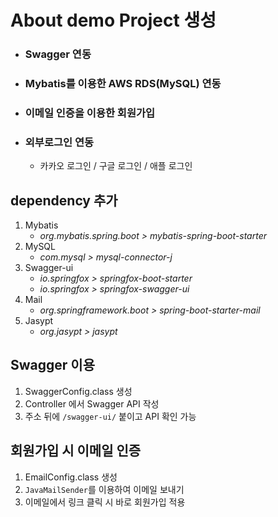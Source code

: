 # About demo Project 생성
- ### Swagger 연동
- ### Mybatis를 이용한 AWS RDS(MySQL) 연동
- ### 이메일 인증을 이용한 회원가입
- ### 외부로그인 연동
   - 카카오 로그인 / 구글 로그인 / 애플 로그인

## dependency 추가
1. Mybatis
   - <i>org.mybatis.spring.boot > mybatis-spring-boot-starter</i>
2. MySQL
   - <i>com.mysql > mysql-connector-j</i>
3. Swagger-ui
   - <i>io.springfox > springfox-boot-starter</i>
   - <i>io.springfox > springfox-swagger-ui</i>
4. Mail
   - <i>org.springframework.boot > spring-boot-starter-mail</i>
5. Jasypt
   - <i>org.jasypt > jasypt</i>

## Swagger 이용
1. SwaggerConfig.class 생성
2. Controller 에서 Swagger API 작성
3. 주소 뒤에 `/swagger-ui/` 붙이고 API 확인 가능

## 회원가입 시 이메일 인증
1. EmailConfig.class 생성
2. `JavaMailSender`를 이용하여 이메일 보내기
3. 이메일에서 링크 클릭 시 바로 회원가입 적용

[//]: # (## 외부로그인)

[//]: # (1. 카카오 로그인)

[//]: # (2. 구글 로그인)

[//]: # (3. 애플 로그인)